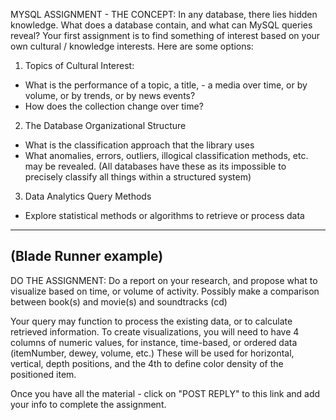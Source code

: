 MYSQL ASSIGNMENT - THE CONCEPT: In any database, there lies hidden knowledge. What does a database contain, and what can MySQL queries reveal? Your first assignment is to find something of interest based on your own cultural / knowledge interests. Here are some options: 

1) Topics of Cultural Interest: 
- What is the performance of a topic, a title, - a media over time, or by volume, or by trends, or by news events?
- How does the collection change over time?

2) The Database Organizational Structure
- What is the classification approach that the library uses
- What anomalies, errors, outliers, illogical classification methods, etc. may be revealed. 
(All databases have these as its impossible to precisely classify all things within a structured system)

3) Data Analytics Query Methods
- Explore statistical methods or algorithms to retrieve or process data

----------
(Blade Runner example)
----------

DO THE ASSIGNMENT: 
Do a report on your research, and propose what to visualize based on time, or volume of activity. Possibly make a comparison between book(s) and movie(s) and soundtracks (cd)

Your query may function to process the existing data, or to calculate retrieved information. To create visualizations, you will need to have 4 columns of numeric values, for instance, time-based, or ordered data (itemNumber, dewey, volume, etc.) These will be used for horizontal, vertical, depth positions, and the 4th to define color density of the positioned item.

Once you have all the material - click on "POST REPLY" to this link and add your info to complete the assignment.
